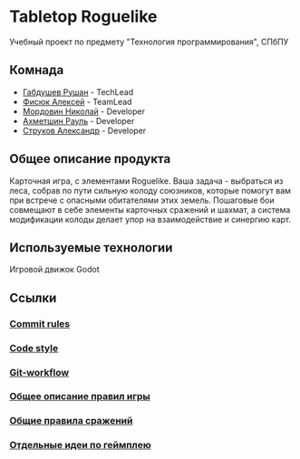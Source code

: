 # Tabletop Roguelike
Учебный проект по предмету "Технология программирования", СПбПУ

## Комнада
* [Габдушев Рушан](https://github.com/maloxit) - TechLead
* [Фисюк Алексей](https://github.com/ayu-f) - TeamLead
* [Мордовин Николай](https://github.com/MordovinNik) - Developer
* [Ахметшин Рауль](https://github.com/Enoras) - Developer
* [Струков Александр](https://github.com/lyphrowny) - Developer

## Общее описание продукта
Карточная игра, с элементами Roguelike.
Ваша задача - выбраться из леса, собрав по пути сильную колоду союзников, которые помогут вам при встрече с опасными обитателями этих земель.
Пошаговые бои совмещают в себе элементы карточных сражений и шахмат, а система модификации колоды делает упор на взаимодействие и синергию карт.

## Используемые технологии 
Игровой движок Godot

## Ссылки
### [Commit rules](docs/commit_rules.md)
### [Code style](https://docs.godotengine.org/en/stable/tutorials/scripting/gdscript/gdscript_styleguide.html)
### [Git-workflow](docs/git_workfkow.md)
### [Общее описание правил игры](docs/general_game_rules.md)
### [Общие правила сражений](docs/general_fight_rules.md)
### [Отдельные идеи по геймплею](docs/gameplay_ideas.md)
